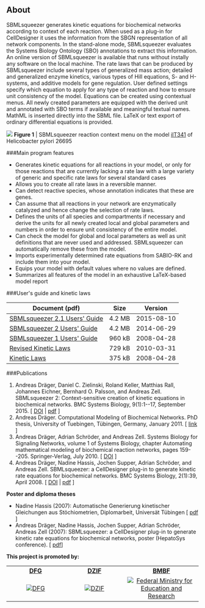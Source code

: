 About
----------------

SBMLsqueezer generates kinetic equations for biochemical networks according to context of each reaction.
When used as a plug-in for CellDesigner it uses the information from the SBGN representation of all network components.
In the stand-alone mode, SBMLsqueezer evaluates the Systems Biology Ontology (SBO) annotations to extract this information.
An online version of SBMLsqueezer is available that runs without instally any software on the local machine.
The rate laws that can be produced by SBMLsqueezer include several types of generalized mass action; detailed
and generalized enzyme kinetics, various types of Hill equations, S- and H-systems, and additive models
for gene regulation. User defined settings specify which equation to apply for any type of reaction
and how to ensure unit consistency of the model. Equations can be created using contextual menus.
All newly created parameters are equipped with the derived unit and annotated with SBO terms if available
and meaningful textual names. MathML is inserted directly into the SBML file. LaTeX or text export
of ordinary differential equations is provided.


<span class="figure">
   <img id="SBMLdemo" src="images/SBMLsqueezer_demonstration.png"/>
   <b>Figure 1</b> | SBMLsqueezer reaction context menu on the model <a href="http://bigg.ucsd.edu/models/iIT341" >iIT341</a> of Helicobacter pylori 26695
</span>

###Main program features

+ Generates kinetic equations for all reactions in your model, or only for those reactions
that are currently lacking a rate law with a large variety of generic and specific rate laws for several standard cases
+ Allows you to create all rate laws in a reversible manner.
+ Can detect reactive species, whose annotation indicates that these are genes.
+ Can assume that all reactions in your network are enzymatically catalyzed and hence change the selection of rate laws.
+ Defines the units of all species and compartments if necessary and derive the units
for all newly created local and global parameters and numbers in order to ensure unit consistency of the entire model.
+ Can check the model for global and local parameters as well as unit definitions
that are never used and addressed. SBMLsqueezer can automatically remove these from the model.
+ Imports experimentally determined rate equations from SABIO-RK and include them into your model.
+ Equips your model with default values where no values are defined.
+ Summarizes all features of the model in an exhaustive LaTeX-based model report

###User's guide and kinetic laws

| Document (pdf) | Size | Version |
| -------------- | ---- | ------- |
| [SBMLsqueezer 2.1 Users' Guide](http://www.cogsys.cs.uni-tuebingen.de/software/SBMLsqueezer/doc/SBMLsqueezer2.1UsersGuide.pdf) | 4.2 MB | 2015-08-10 |
| [SBMLsqueezer 2 Users' Guide](http://vg08.met.vgwort.de/na/d4b8e9ae1bed423884cea07e52756b43?l=http://www.cogsys.cs.uni-tuebingen.de/software/SBMLsqueezer/doc/SBMLsqueezerUsersGuide.pdf) | 4.2 MB | 2014-06-29 |
| [SBMLsqueezer 1 Users' Guide](http://vg08.met.vgwort.de/na/45bad7bc6232453db73f28c701c4b738?l=http://www.cogsys.cs.uni-tuebingen.de/software/SBMLsqueezer/doc/Tutorial.pdf) | 960 kB |  	2008-04-28 |
| [Revised Kinetic Laws](http://vg08.met.vgwort.de/na/83a1b26b8b22412dacbce13703f523e1?l=http://www.cogsys.cs.uni-tuebingen.de/software/SBMLsqueezer/doc/KineticLaws2.pdf) | 729 kB | 2010-03-31 |
| [Kinetic Laws](http://vg08.met.vgwort.de/na/5c631cb521294d6a93aad6d0cdc1c70b?l=http://www.cogsys.cs.uni-tuebingen.de/software/SBMLsqueezer/doc/KineticLaws.pdf) | 375 kB | 2008-04-28 |
###Publications

1. 	Andreas Dräger, Daniel C. Zielinski, Roland Keller, Matthias Rall, Johannes Eichner, Bernhard O. Palsson, and Andreas Zell.
SBMLsqueezer 2: Context-sensitive creation of kinetic equations in biochemical networks. BMC Systems Biology, 9(1):1--17, September 2015.
\[ [DOI](http://dx.doi.org/10.1186/s12918-015-0212-9) |
[pdf](https://bmcsystbiol.biomedcentral.com/track/pdf/10.1186/s12918-015-0212-9) \]
2. 	Andreas Dräger. Computational Modeling of Biochemical Networks. PhD thesis, University of Tuebingen, Tübingen, Germany, January 2011.
\[ [link](https://www.dr.hut-verlag.de/978-3-86853-850-2.html) \]
3. 	Andreas Dräger, Adrian Schröder, and Andreas Zell. Systems Biology for Signaling Networks,
volume 1 of Systems Biology, chapter Automating mathematical modeling of biochemical reaction networks,
pages 159--205. Springer-Verlag, July 2010. \[ [DOI](http://dx.doi.org/10.1007/978-1-4419-5797-9_7) \]
4. 	Andreas Dräger, Nadine Hassis, Jochen Supper, Adrian Schröder, and Andreas Zell. SBMLsqueezer:
a CellDesigner plug-in to generate kinetic rate equations for biochemical networks. BMC Systems Biology,
2(1):39, April 2008. \[ [DOI](http://dx.doi.org/10.1186/1752-0509-2-39) |
[pdf](http://www.biomedcentral.com/content/pdf/1752-0509-2-39.pdf) \]

**Poster and diploma theses**

+ Nadine Hassis (2007): Automatische Generierung kinetischer Gleichungen aus Stöchiometrien, Diplomarbeit, Universät Tübingen
\[ [pdf](http://vg08.met.vgwort.de/na/7e9224fd19d648c2b92f388520329751?l=http://www.cogsys.cs.uni-tuebingen.de/software/SBMLsqueezer/publications/DiplomarbeitNHassis.pdf) \]
+ Andreas Dräger, Nadine Hassis, Jochen Supper, Adrian Schröder, Andreas Zell (2007): SBMLsqueezer:
a CellDesigner plug-in to generate kinetic rate equations for biochemical networks, poster (HepatoSys conference).
\[ [pdf](http://vg08.met.vgwort.de/na/0b36965b80bc4f66a9547ad630ee8f93?l=http://www.cogsys.cs.uni-tuebingen.de/software/SBMLsqueezer/publications/SBMLsqueezerA0.pdf)\]

**This project is promoted by:**

<table style="text-align:center;" width="95%" cellspacing="10" cellpadding="10" border="0" align="center">
<tbody>
<tr>
<td width="2%"><a href="https://www.dfg.de/en/index.jsp" target="_blank"><b>DFG</b></a></td>
<td width="2%"><a href="https://www.dzif.de/en" target="_blank"><b>DZIF</b></a></td>
<td width="2%"><a href="http://www.bmbf.de" target="_blank"><b>BMBF</b></a></td>

</tr>
<tr height="10">
<td width="2%">
<a class="image-link" href="https://www.dfg.de/en/index.jsp" target="_blank">
<img class="prom_logo" src="images/DFG.svg" title="DFG" alt="DFG"  /></a>
</td>
<td width="2%">
<a class="image-link" href="https://www.dzif.de/en" target="_blank">
<img class="prom_logo" src="images/DZIF.svg" title="DZIF" alt="DZIF" /></a>
</td>
<td width="2%">
<a class="image-link" href="http://www.bmbf.de" target="_blank">
<img class="prom_logo" src="images/BMBF_Logo_en.png" title="Federal Ministry for Education and Research" alt="Federal Ministry for Education and Research" /></a>
</td>
</tr>
</tbody>
</table>